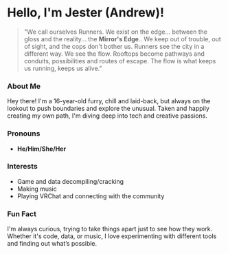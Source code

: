 # Hello, I'm Jester (Andrew)!

> "We call ourselves Runners. We exist on the edge... between the gloss and the reality... the **Mirror's Edge**.. We keep out of trouble, out of sight, and the cops don't bother us. Runners see the city in a different way. We see the flow. Rooftops become pathways and conduits, possibilities and routes of escape. The flow is what keeps us running, keeps us alive."

### About Me
Hey there! I'm a 16-year-old furry, chill and laid-back, but always on the lookout to push boundaries and explore the unusual. Taken and happily creating my own path, I'm diving deep into tech and creative passions.

### Pronouns
- **He/Him/She/Her**

### Interests
-  Game and data decompiling/cracking
-  Making music
-  Playing VRChat and connecting with the community

### Fun Fact
I'm always curious, trying to take things apart just to see how they work. Whether it's code, data, or music, I love experimenting with different tools and finding out what’s possible.
